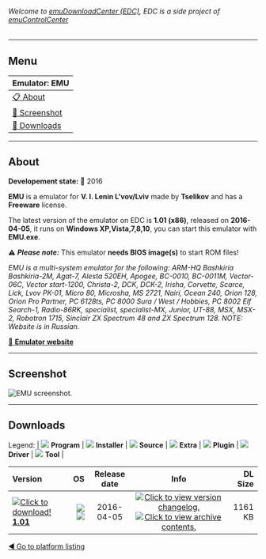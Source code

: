 ###### Welcome to [emuDownloadCenter (EDC)](https://github.com/PhoenixInteractiveNL/emuDownloadCenter/wiki/), EDC is a side project of [emuControlCenter](https://github.com/PhoenixInteractiveNL/emuControlCenter/wiki/)
***
## Menu
| **Emulator: EMU** |
|:---------|
| [:clipboard: About](#about) |
| [:sunrise: Screenshot](#screenshot) |
| [:floppy_disk: Downloads](#downloads) |
***
## About
**Developement state:** :large_blue_circle: 2016

**EMU** is a emulator for **V. I. Lenin L'vov/Lviv** made by **Tselikov** and has a **Freeware** license.

The latest version of the emulator on EDC is **1.01 (x86)**, released on **2016-04-05**, it runs on **Windows XP,Vista,7,8,10**, you can start this emulator with **EMU.exe**.

:warning: _**Please note:**_ This emulator **needs BIOS image(s)** to start ROM files!

_EMU is a multi-system emulator for the following: ARM-HQ Bashkiria Bashkiria-2M, Agat-7, Alesta 520EH, Apogee, BC-0010, BC-0011M, Vector-06C, Vector start-1200, Christa-2, DCK, DCK-2, Irisha, Corvette, Scarce, Lick, Lvov PK-01, Micro 80, Microsha, MS 2721, Nairi, Ocean 240, Orion 128, Orion Pro Partner, PC 6128ts, PC 8000 Sura / West / Hobbies, PC 8002 Elf Search-1, Radio-86RK, specialist, specialist-MX, Junior, UT-88, MSX, MSX-2, Robotron 1715, Sinclair ZX Spectrum 48 and ZX Spectrum 128. NOTE: Website is in Russian._

[:link: **Emulator website**](http://bashkiria-2m.narod.ru/)
***
## Screenshot
![](https://raw.githubusercontent.com/PhoenixInteractiveNL/emuDownloadCenter/master/hooks/emu/emulator_screen_01.jpg "EMU screenshot.")
***
## Downloads
Legend: | 
![](https://raw.githubusercontent.com/wiki/PhoenixInteractiveNL/emuDownloadCenter/images_misc/icon_program_24.png) **Program** | 
![](https://raw.githubusercontent.com/wiki/PhoenixInteractiveNL/emuDownloadCenter/images_misc/icon_installer_24.png) **Installer** | 
![](https://raw.githubusercontent.com/wiki/PhoenixInteractiveNL/emuDownloadCenter/images_misc/icon_source_code_24.png) **Source** | 
![](https://raw.githubusercontent.com/wiki/PhoenixInteractiveNL/emuDownloadCenter/images_misc/icon_extra_24.png) **Extra** | 
![](https://raw.githubusercontent.com/wiki/PhoenixInteractiveNL/emuDownloadCenter/images_misc/icon_plugin_24.png) **Plugin** | 
![](https://raw.githubusercontent.com/wiki/PhoenixInteractiveNL/emuDownloadCenter/images_misc/icon_driver_24.png) **Driver** | 
![](https://raw.githubusercontent.com/wiki/PhoenixInteractiveNL/emuDownloadCenter/images_misc/icon_tool_24.png) **Tool** | 
 
| Version | OS | Release date | Info | DL Size |
|:--------|---:|:------------:|:----:|--------:|
| [![](https://raw.githubusercontent.com/wiki/PhoenixInteractiveNL/emuDownloadCenter/images_misc/icon_program_24.png "Click to download!")  **1.01**](https://github.com/PhoenixInteractiveNL/edc-repo0005/raw/master/emu/1.01.7z) | ![](https://raw.githubusercontent.com/wiki/PhoenixInteractiveNL/emuDownloadCenter/images_misc/logo_windows_24.png) ![](https://raw.githubusercontent.com/wiki/PhoenixInteractiveNL/emuDownloadCenter/images_misc/icon_32-bit_24.png) | 2016-04-05 | [![](https://raw.githubusercontent.com/wiki/PhoenixInteractiveNL/emuDownloadCenter/images_misc/icon_changelog_24.png "Click to view version changelog.")](https://github.com/PhoenixInteractiveNL/edc-repo0005/blob/master/emu/1.01_changelog.txt) [![](https://raw.githubusercontent.com/wiki/PhoenixInteractiveNL/emuDownloadCenter/images_misc/icon_contents_24.png "Click to view archive contents.")](https://github.com/PhoenixInteractiveNL/edc-repo0005/blob/master/emu/1.01_contents.txt) | 1161 KB |

[:arrow_backward: Go to platform listing](https://github.com/PhoenixInteractiveNL/emuDownloadCenter/wiki/EDC-Platform-List)
